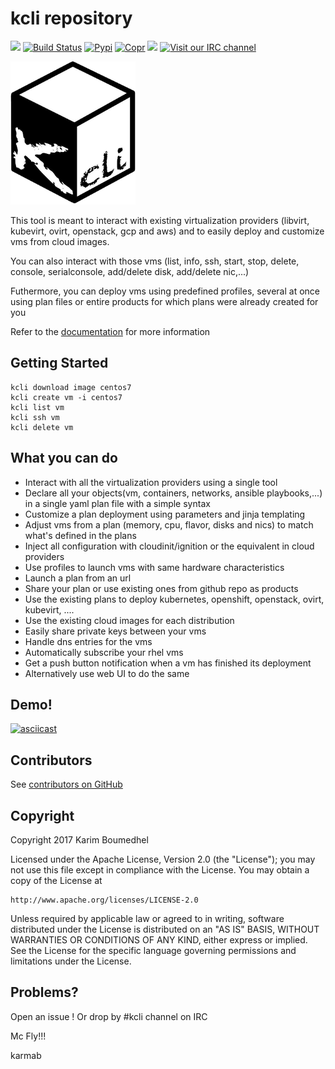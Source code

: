 # kcli repository

[![](https://dockerbuildbadges.quelltext.eu/status.svg?organization=karmab&repository=kcli)](https://hub.docker.com/r/karmab/kcli/builds/)
[![Build Status](https://travis-ci.org/karmab/kcli.svg?branch=master)](https://travis-ci.org/karmab/kcli)
[![Pypi](http://img.shields.io/pypi/v/kcli.svg)](https://pypi.python.org/pypi/kcli/)
[![Copr](https://copr.fedorainfracloud.org/coprs/karmab/kcli/package/kcli/status_image/last_build.png)](https://copr.fedorainfracloud.org/coprs/karmab/kcli/package/kcli)
[![](https://images.microbadger.com/badges/image/karmab/kcli.svg)](https://microbadger.com/images/karmab/kcli "Get your own image badge on microbadger.com")
[![Visit our IRC channel](https://kiwiirc.com/buttons/irc.freenode.net/kcli.png)](https://kiwiirc.com/client/irc.freenode.net/#kcli)

![Screenshot](kcli-small.png)

This tool is meant to interact with existing virtualization providers (libvirt, kubevirt, ovirt, openstack, gcp and aws) and to easily deploy and customize vms from cloud images.

You can also interact with those vms (list, info, ssh, start, stop, delete, console, serialconsole, add/delete disk, add/delete nic,...)

Futhermore, you can deploy vms using predefined profiles, several at once using plan files or entire products for which plans were already created for you

Refer to the [documentation](https://kcli.readthedocs.io) for more information

## Getting Started

```
kcli download image centos7
kcli create vm -i centos7
kcli list vm
kcli ssh vm
kcli delete vm
```

##  What you can do

- Interact with all the virtualization providers using a single tool
- Declare all your objects(vm, containers, networks, ansible playbooks,...) in a single yaml plan file with a simple syntax
- Customize a plan deployment using parameters and jinja templating
- Adjust vms from a plan (memory, cpu, flavor, disks and nics) to match what's defined in the plans
- Inject all configuration with cloudinit/ignition or the equivalent in cloud providers
- Use profiles to launch vms with same hardware characteristics
- Launch a plan from an url
- Share your plan or use existing ones from github repo as products
- Use the existing plans to deploy kubernetes, openshift, openstack, ovirt, kubevirt, ....
- Use the existing cloud images for each distribution
- Easily share private keys between your vms
- Handle dns entries for the vms
- Automatically subscribe your rhel vms
- Get a push button notification when a vm has finished its deployment
- Alternatively use web UI to do the same

## Demo!

[![asciicast](https://asciinema.org/a/153423.png)](https://asciinema.org/a/153423?autoplay=1)

## Contributors

See [contributors on GitHub](https://github.com/karmab/kcli/graphs/contributors)

## Copyright

Copyright 2017 Karim Boumedhel

Licensed under the Apache License, Version 2.0 (the "License");
you may not use this file except in compliance with the License.
You may obtain a copy of the License at

    http://www.apache.org/licenses/LICENSE-2.0

Unless required by applicable law or agreed to in writing, software
distributed under the License is distributed on an "AS IS" BASIS,
WITHOUT WARRANTIES OR CONDITIONS OF ANY KIND, either express or implied.
See the License for the specific language governing permissions and
limitations under the License.

## Problems?

Open an issue !
Or drop by #kcli channel on IRC

Mc Fly!!!

karmab
